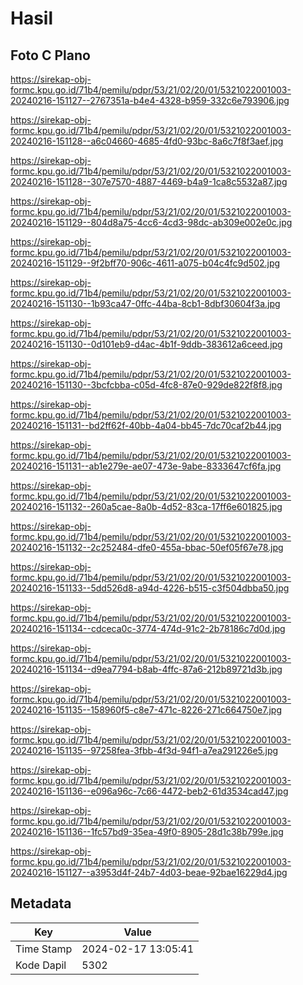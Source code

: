 # Hasil

## Foto C Plano

https://sirekap-obj-formc.kpu.go.id/71b4/pemilu/pdpr/53/21/02/20/01/5321022001003-20240216-151127--2767351a-b4e4-4328-b959-332c6e793906.jpg

https://sirekap-obj-formc.kpu.go.id/71b4/pemilu/pdpr/53/21/02/20/01/5321022001003-20240216-151128--a6c04660-4685-4fd0-93bc-8a6c7f8f3aef.jpg

https://sirekap-obj-formc.kpu.go.id/71b4/pemilu/pdpr/53/21/02/20/01/5321022001003-20240216-151128--307e7570-4887-4469-b4a9-1ca8c5532a87.jpg

https://sirekap-obj-formc.kpu.go.id/71b4/pemilu/pdpr/53/21/02/20/01/5321022001003-20240216-151129--804d8a75-4cc6-4cd3-98dc-ab309e002e0c.jpg

https://sirekap-obj-formc.kpu.go.id/71b4/pemilu/pdpr/53/21/02/20/01/5321022001003-20240216-151129--9f2bff70-906c-4611-a075-b04c4fc9d502.jpg

https://sirekap-obj-formc.kpu.go.id/71b4/pemilu/pdpr/53/21/02/20/01/5321022001003-20240216-151130--1b93ca47-0ffc-44ba-8cb1-8dbf30604f3a.jpg

https://sirekap-obj-formc.kpu.go.id/71b4/pemilu/pdpr/53/21/02/20/01/5321022001003-20240216-151130--0d101eb9-d4ac-4b1f-9ddb-383612a6ceed.jpg

https://sirekap-obj-formc.kpu.go.id/71b4/pemilu/pdpr/53/21/02/20/01/5321022001003-20240216-151130--3bcfcbba-c05d-4fc8-87e0-929de822f8f8.jpg

https://sirekap-obj-formc.kpu.go.id/71b4/pemilu/pdpr/53/21/02/20/01/5321022001003-20240216-151131--bd2ff62f-40bb-4a04-bb45-7dc70caf2b44.jpg

https://sirekap-obj-formc.kpu.go.id/71b4/pemilu/pdpr/53/21/02/20/01/5321022001003-20240216-151131--ab1e279e-ae07-473e-9abe-8333647cf6fa.jpg

https://sirekap-obj-formc.kpu.go.id/71b4/pemilu/pdpr/53/21/02/20/01/5321022001003-20240216-151132--260a5cae-8a0b-4d52-83ca-17ff6e601825.jpg

https://sirekap-obj-formc.kpu.go.id/71b4/pemilu/pdpr/53/21/02/20/01/5321022001003-20240216-151132--2c252484-dfe0-455a-bbac-50ef05f67e78.jpg

https://sirekap-obj-formc.kpu.go.id/71b4/pemilu/pdpr/53/21/02/20/01/5321022001003-20240216-151133--5dd526d8-a94d-4226-b515-c3f504dbba50.jpg

https://sirekap-obj-formc.kpu.go.id/71b4/pemilu/pdpr/53/21/02/20/01/5321022001003-20240216-151134--cdceca0c-3774-474d-91c2-2b78186c7d0d.jpg

https://sirekap-obj-formc.kpu.go.id/71b4/pemilu/pdpr/53/21/02/20/01/5321022001003-20240216-151134--d9ea7794-b8ab-4ffc-87a6-212b89721d3b.jpg

https://sirekap-obj-formc.kpu.go.id/71b4/pemilu/pdpr/53/21/02/20/01/5321022001003-20240216-151135--158960f5-c8e7-471c-8226-271c664750e7.jpg

https://sirekap-obj-formc.kpu.go.id/71b4/pemilu/pdpr/53/21/02/20/01/5321022001003-20240216-151135--97258fea-3fbb-4f3d-94f1-a7ea291226e5.jpg

https://sirekap-obj-formc.kpu.go.id/71b4/pemilu/pdpr/53/21/02/20/01/5321022001003-20240216-151136--e096a96c-7c66-4472-beb2-61d3534cad47.jpg

https://sirekap-obj-formc.kpu.go.id/71b4/pemilu/pdpr/53/21/02/20/01/5321022001003-20240216-151136--1fc57bd9-35ea-49f0-8905-28d1c38b799e.jpg

https://sirekap-obj-formc.kpu.go.id/71b4/pemilu/pdpr/53/21/02/20/01/5321022001003-20240216-151127--a3953d4f-24b7-4d03-beae-92bae16229d4.jpg


## Metadata

| Key        | Value               |
| ---------- | ------------------- |
| Time Stamp | 2024-02-17 13:05:41 |
| Kode Dapil | 5302                |



